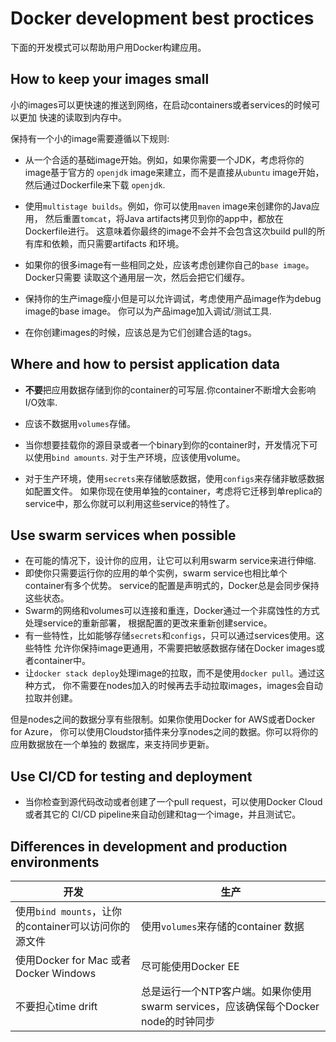 # Docker development best proctices

下面的开发模式可以帮助用户用Docker构建应用。

## How to keep your images small

小的images可以更快速的推送到网络，在启动containers或者services的时候可以更加
快速的读取到内存中。

保持有一个小的image需要遵循以下规则:

- 从一个合适的基础image开始。例如，如果你需要一个JDK，考虑将你的image基于官方的
`openjdk` image来建立，而不是直接从`ubuntu` image开始，然后通过Dockerfile来下载
`openjdk`.

- 使用`multistage builds`。例如，你可以使用`maven` image来创建你的Java应用，
然后重置`tomcat`，将Java artifacts拷贝到你的app中，都放在Dockerfile进行。
这意味着你最终的image不会并不会包含这次build pull的所有库和依赖，而只需要artifacts
和环境。

- 如果你的很多image有一些相同之处，应该考虑创建你自己的`base image`。Docker只需要
读取这个通用层一次，然后会把它们缓存。

- 保持你的生产image瘦小但是可以允许调试，考虑使用产品image作为debug image的base image。
你可以为产品image加入调试/测试工具.

- 在你创建images的时候，应该总是为它们创建合适的tags。

## Where and how to persist application data

- **不要**把应用数据存储到你的container的可写层.你container不断增大会影响I/O效率.

- 应该不数据用`volumes`存储。

- 当你想要挂载你的源目录或者一个binary到你的container时，开发情况下可以使用`bind amounts`.
对于生产环境，应该使用volume。

- 对于生产环境，使用`secrets`来存储敏感数据，使用`configs`来存储非敏感数据如配置文件。
如果你现在使用单独的container，考虑将它迁移到单replica的service中，那么你就可以利用这些service的特性了。

## Use swarm services when possible

- 在可能的情况下，设计你的应用，让它可以利用swarm service来进行伸缩.
- 即使你只需要运行你的应用的单个实例，swarm service也相比单个container有多个优势。
service的配置是声明式的，Docker总是会同步保持这些状态。
- Swarm的网络和volumes可以连接和重连，Docker通过一个非腐蚀性的方式处理service的重新部署，
根据配置的更改来重新创建service。
- 有一些特性，比如能够存储`secrets`和`configs`，只可以通过services使用。这些特性
允许你保持image更通用，不需要把敏感数据存储在Docker images或者container中。
- 让`docker stack deploy`处理image的拉取，而不是使用`docker pull`。通过这种方式，
你不需要在nodes加入的时候再去手动拉取images，images会自动拉取并创建。

但是nodes之间的数据分享有些限制。如果你使用Docker for AWS或者Docker for Azure，
你可以使用Cloudstor插件来分享nodes之间的数据。你可以将你的应用数据放在一个单独的
数据库，来支持同步更新。

## Use CI/CD for testing and deployment

- 当你检查到源代码改动或者创建了一个pull request，可以使用Docker Cloud或者其它的
CI/CD pipeline来自动创建和tag一个image，并且测试它。

## Differences in development and production environments

开发 | 生产
-- | --
使用`bind mounts`，让你的container可以访问你的源文件 | 使用`volumes`来存储的container 数据
使用Docker for Mac 或者 Docker Windows | 尽可能使用Docker EE
不要担心time drift | 总是运行一个NTP客户端。如果你使用swarm services，应该确保每个Docker node的时钟同步
